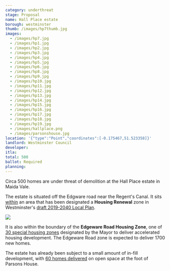 ```yaml
---
category: underthreat
stage: Proposal 
name: Hall Place estate
borough: westminster
thumb: /images/hp7thumb.jpg
images:
  - /images/hp7.jpg
  - /images/hp1.jpg
  - /images/hp2.jpg
  - /images/hp3.jpg
  - /images/hp4.jpg
  - /images/hp5.jpg
  - /images/hp6.jpg
  - /images/hp8.jpg
  - /images/hp9.jpg
  - /images/hp10.jpg
  - /images/hp11.jpg
  - /images/hp12.jpg
  - /images/hp13.jpg
  - /images/hp14.jpg
  - /images/hp15.jpg
  - /images/hp16.jpg
  - /images/hp17.jpg
  - /images/hp18.jpg
  - /images/hp19.jpg
  - /images/hallplace.png
  - /images/parsonshouse.jpg
location: '{"type":"Point","coordinates":[-0.175467,51.523358]}'
landlord: Westminster Council
developer:
itla:
total: 500
ballot: Required
planning:
---
```

Circa 500 homes are under threat of demolition at the Hall Place estate in Maida Vale.

The estate is situated off the Edgware road near the Regent's Canal. It sits [within](https://lbhf.maps.arcgis.com/apps/webappviewer/index.html?id=7cab3cdf6e344a0fb24df59ed6b9bdc5) an area that has been designated a __Housing Renewal__ zone in Westminster's [draft 2019-2040 Local Plan](https://www.westminster.gov.uk/cityplan2040).

<img src="/images/renewalarea.png" class="img-fluid rounded img-thumbnail">

It is also within the boundary of the __Edgeware Road Housing Zone__, one of [30 special housing zones](https://www.london.gov.uk/what-we-do/housing-and-land/increasing-housing-supply/housing-zones#acc-i-42741) designated by the Mayor to deliver accelerated housing development. The Edgeware Road zone is expected to deliver 1700 new homes.

The estate has already been subject to a small amount of in-fill development, with [60 homes delivered](https://www.westminster.gov.uk/parsons-north-development) on open space at the foot of Parsons House.
